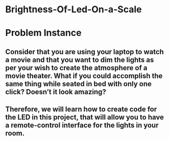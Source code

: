 # Brightness-Of-Led-On-a-Scale

# Problem Instance
## Consider that you are using your laptop to watch a movie and that you want to dim the lights as per your wish to create the atmosphere of a movie theater. What if you could accomplish the same thing while seated in bed with only one click? Doesn’t it look amazing?

## Therefore, we will learn how to create code for the LED in this project, that will allow you to have a remote-control interface for the lights in your room.

